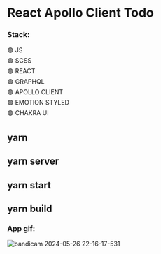 # React Apollo Client Todo

### Stack:    
:green_circle: JS   
:green_circle: SCSS   
:green_circle: REACT              
:green_circle: GRAPHQL     
:green_circle: APOLLO CLIENT   
:green_circle: EMOTION STYLED   
:green_circle: CHAKRA UI

## yarn
## yarn server
## yarn start
## yarn build

### App gif:   
![bandicam 2024-05-26 22-16-17-531](https://github.com/DaliyaAsel/apollo_todos/assets/86303341/df3e0f7f-fe35-40e1-bb6e-7674cdbf19d2)


